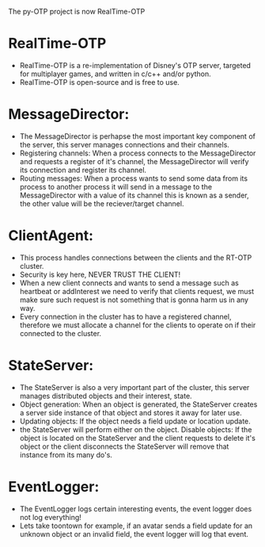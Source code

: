 The py-OTP project is now RealTime-OTP

# RealTime-OTP
* RealTime-OTP is a re-implementation of Disney's OTP server, targeted for multiplayer games, and written in c/c++ and/or python.
* RealTime-OTP is open-source and is free to use.

# MessageDirector:
* The MessageDirector is perhapse the most important key component of the server, this server manages connections and their channels. 
* Registering channels: When a process connects to the MessageDirector and requests a register of it's channel, the MessageDirector will verify its connection and register its channel. 
* Routing messages: When a process wants to send some data from its process to another process it will send in a message to the MessageDirector with a value of its channel this is known as a sender, the other value will be the reciever/target channel.

# ClientAgent:
* This process handles connections between the clients and the RT-OTP cluster. 
* Security is key here, NEVER TRUST THE CLIENT! 
* When a new client connects and wants to send a message such as heartbeat or addInterest we need to verify that clients request, we must make sure such request is not something that is gonna harm us in any way. 
* Every connection in the cluster has to have a registered channel, therefore we must allocate a channel for the clients to operate on if their connected to the cluster.

# StateServer:
* The StateServer is also a very important part of the cluster, this server manages distributed objects and their interest, state. 
* Object generation: When an object is generated, the StateServer creates a server side instance of that object and stores it away for later use. 
* Updating objects: If the object needs a field update or location update. 
* the StateServer will perform either on the object. Disable objects: If the object is located on the StateServer and the client requests to delete it's object or the client disconnects the StateServer will remove that instance from its many do's.

# EventLogger:
* The EventLogger logs certain interesting events, the event logger does not log everything!
* Lets take toontown for example, if an avatar sends a field update for an unknown object or an invalid field, the event logger will log that event.
